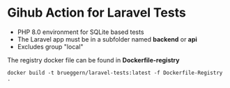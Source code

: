 # Gihub Action for Laravel Tests

* PHP 8.0 environment for SQLite based tests
* The Laravel app must be in a subfolder named **backend** or **api**
* Excludes group "local"

The registry docker file can be found in **Dockerfile-registry**

```
docker build -t brueggern/laravel-tests:latest -f Dockerfile-Registry .
```